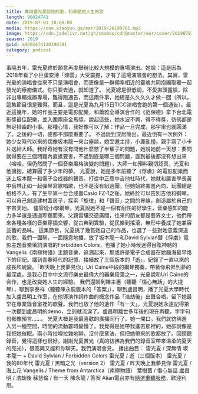 ```yaml
---
title: 專訪雷光夏談她的歌，和改變她人生的歌
length: 96024741
date: 2019-07-01 18:00:00
media: https://one.xiaoyuu.ga/ear/2019/20190701.mp3
image: https://cdn.jsdelivr.net/gh/coxmos/cdn@master/ear/cover/20190701.jpeg
season: 2019
guid: a9602474120190701
category: podcast
---
```


事隔五年，雷光夏終於願意再度舉辦比較大規模的專場演出。她說：這是因為2018年看了小巨蛋安溥「煉雲」大受震撼，才有了這場演唱會的想法。其實，雷光夏的演唱會從來不只是演唱會，而更像是一群頻率相近的靈魂共同抱團取暖一起發光的療癒儀式。你只要去過，就知道了。
光夏總是很低調，不愛拋頭露臉，除非出專輯或辦專場，難得跑通告，而這兩件事，她總是久久久久才做一回（所以，這集節目很是難得。而且，這是光夏為九月15日TICC演唱會跑的第一個通告）。最近這幾年，她的作品主要是電影配樂，和蕭雅全導演合作的《范保德》拿下台北電影獎最佳配樂，並入圍兩座金馬獎。說起這些，她水波不興，得不得獎，彷彿都是無足掛齒的小事。那種心情，我好像可以了解：作品一旦完成，那宇宙也就圓滿了。之後的一切，便都不那麼重要了。
不過說到深居簡出，最近倒有一次例外：她少女時代以來的偶像坂本龍一來台座談，她受邀主持，小鹿亂撞，親手寫了小卡片送給大師。我好奇她有沒有問他什麼憋了半輩子的問題，她說她前一天想：要問就得要在三個問題內直抵要害，不過到底是哪三個問題，直到最後都沒有想出來（哈哈，但仍然問了一個音樂風格演變的問題），大師一如預料親切認真，光夏和他擁抱，總算圓了多少年的夢。
光夏說，她是多年前聽了《俘虜》的電影配樂而迷上坂本龍一和電子合成器的聲音。打從中正高中吉他社時代，她就和厲害學長黃中岳林正如一起彈琴寫歌唱歌，也不是沒有組過團，但她始終害羞內向，玩團總是格格不入，有了生平第一台合成器Casio FZ-1之後，她終於可以告別吉他和鋼琴，可以自己創造建材蓋房子，探索「旋律」和「聲音」之間的界線，創造屬於自己的宇宙天地。
儘管從小學鋼琴，光夏說她不是一個有耐性的好學生，音樂感知的能力多半還是通過聆聽而來。父親雷驤交遊廣闊，往來的朋友都是藝界文士，他們帶來各種各樣的音樂穿插交響，從古典到實驗，從民樂到搖滾，無形中養成了她兼容並蓄的品味。
這集節目，光夏挑了幾首她自己的作品，也選了一些對她意義深遠的歌，我們一面聊，一面隨意地播，放了坂本龍一和David Sylvian替《俘虜》電影主題音樂填詞演唱的Forbidden Colors，也播了她小時候迷得目眩神馳的Vangelis《南極物語》主題音樂，追溯起來，那或許是電子合成器在她腦海最早烙下的印記。講到青春時代的記憶，接續放了三個版本的「逝」，紀錄了一直以來的成長和蛻變。「昨天晚上我夢見你」Uri Caine中段的鋼琴獨奏，帶著你飛昇到夢的最深處，是我心目中中文流行樂史最偉大的器樂段落之一，光夏說和Uri Caine的合作，也是改變她人生的經驗。
我們還聊到陳主惠（聽聽「傷心無話」的大提琴），聊到李泰祥（聽聽陳永龍版本的「答案」），聊到盧昌明，播了光夏大學時代加入盧昌明工作室，在他導演作詞作曲的概念作品「浩劫後」出聲合唱，留下她最早在專業錄音室裡的歌聲。我們也放了他的遺作「有一天」，光夏說她永遠記得第一次聽到盧昌明的demo，立刻就流淚了。盧昌明離世多年後的現在再聽，字字句句都像預言……。
光夏大概是我最喜歡的廣播同行了。她一開口，我們就彷彿進入另一種空間，時間的流動霎時變慢了。我覺得是她帶我進去那裡的，她卻說像是我把她催眠。兩小時拉哩拉雜地聊，沒什麼章法，但把她帶來的歌都放了。回頭聽錄音，覺得這樣也很好。謝謝光夏賞光（真的彷彿為我們的錄音室帶來溫柔的夏天的亮光），很高興又能和你聊天。我們演唱會見。
播出曲目：
雷光夏 / 深無情
坂本龍一 + David Sylvian / Forbidden Colors
雷光夏 / 逝（三個版本）
雷光夏 / 我的80年代
雷光夏 / 黑暗之光（version 2）
雷光夏 / 昨天晚上我夢見你
雷光夏 / 海上花
Vangelis / Theme from Antarctica（南極物語）
葉樹茵 / 傷心無話
盧昌明 / 浩劫後
蘇慧倫 / 有一天
陳永龍 / 答案
Alian電台亦有<a href="http://alian963.ipcf.org.tw/programs_view.php">隨選重聽服務</a>，歡迎利用。

